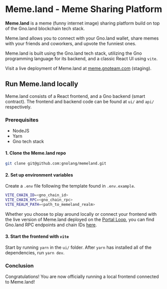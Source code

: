 # Meme.land - Meme Sharing Platform

**Meme.land** is a meme (funny internet image) sharing platform build on top 
of the Gno.land blockchain tech stack.

Meme.land allows you to connect with your Gno.land wallet, share memes with your 
friends and coworkers, and upvote the funniest ones.

Meme.land is built using the Gno.land tech stack, utilizing the Gno programming
language for its backend, and a classic React UI using `vite`.

Visit a live deployment of Meme.land at [meme.gnoteam.com](https://meme.gnoteam.com) (staging).

## Run Meme.land locally

Meme.land consists of a React frontend, and a Gno backend (smart contract).
The frontend and backend code can be found at `ui/` and `api/` respectively.

### Prerequisites
- NodeJS
- Yarn
- Gno tech stack


#### 1. Clone the Meme.land repo

```bash
git clone git@github.com:gnolang/memeland.git 
```

#### 2. Set up environment variables

Create a `.env` file following the template found in `.env.example`.

```bash
VITE_CHAIN_ID=<gno_chain_id>
VITE_CHAIN_RPC=<gno_chain_rpc>
VITE_REALM_PATH=<path_to_memeland_realm>
```

Whether you choose to play around locally or connect your frontend with the live
version of Meme.land deployed on the [Portal Loop](https://docs.gno.land/concepts/portal-loop),
you can find Gno.land RPC endpoints and chain IDs [here](https://docs.gno.land/reference/rpc-endpoints/).


#### 3. Start the frontend with `vite`

Start by running `yarn` in the `ui/` folder. After `yarn` has installed all of 
the dependencies, run `yarn dev`.


### Conclusion

Congratulations! You are now officially running a local frontend connected to 
Meme.land!





